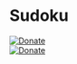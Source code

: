 # Sudoku
[![Donate](https://img.shields.io/badge/Donate-PayPal-green.svg)](https://www.paypal.me/grv97)<br>
[![Donate](https://img.shields.io/badge/Say%20Thanks-!-1EAEDB.svg)](https://saythanks.io/to/Grv-Singh)<br>
